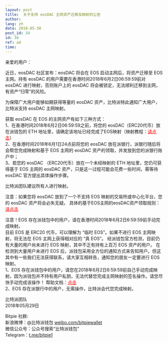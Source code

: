 ```yaml
---
layout: post
title:  关于支持 eosDAC 主网资产迁移及映射的公告
author: 
lang: zh
data: 2018-05-30
post_id: 34
id: 34
ref: ad
time: 
---
```


亲爱的用户：

近日，eosDAC 社区宣布：eosDAC 将会在 EOS 启动主网后，将资产迁移至 EOS 主网。持有 eosDAC 的用户需要在香港时间2018年6月2日06:59:59前对 eosDAC 进行映射，否则账户上的 eosDAC 将会被锁定，无法顺利迁移到主网，有资产“归零”的风险。

为保障广大用户能够如期获得等量的 eosDAC 资产，比特派特此通知广大用户，比特派支持 eosDAC 主网映射。

获取 eosDAC 在 EOS 的主网资产有如下三种方式：<br/>
1、在香港时间2018年6月2日06:59:59之前，将您的 eosDAC（ERC20代币）放在派钱包的 ETH 地址里，请确定该地址已经完成了EOS映射（映射教程：<a href="http://docs.bitpie.com/zh_CN/latest/commonContract/index.html#eos-register" target="_blank" style="color:red">请点击</a>）<br/>
2、在香港时间2018年6月1日24点前将您的 eosDAC 放在派银行，派银行随后将会帮您完成映射和基于 EOS 主网的 eosDAC 资产的领取，并发放到您的派银行账户中；<br/>
3、若您的 eosDAC （ERC20代币）放在一个未经映射的 ETH 地址里，您仍可获得基于 EOS 主网的 eosDAC 资产，只是这一过程可能会花费一些时间，需等待 eosDAC 官方提出具体操作步骤。

比特派团队建议所有人进行映射。

注意：如果您将 eosDAC 放到了一个不支持 EOS 映射的交易所或中心化平台，您的 eosDAC 资产将会必失无疑。
具体的基于EOS主网的eosDAC资产领取规则：<a href="https://www.jianshu.com/p/a74b1de9e2b1/" target="_blank" style="color:red">请点击</a>


注意！EOS 存在派钱包中的用户，请在香港时间2018年6月2日6:59:59前手动完成映射。<br/>
目前 EOS 是 ERC20 代币，可以理解为 “临时 EOS”。如果不进行 EOS 主网映射，将无法在 EOS 主网上获得相对应的 “真 EOS”。
经派钱包官方检测，目前仍有大量的用户尚未进行 EOS 映射，其中不乏有持有上百万 EOS 资产的用户。
在检测到大量用户未进行 EOS 后，派钱包采用全方位的通知方式来告知用户。但这其中有一些我们无法获得联系，请大家互相转告，通知您的朋友一定要进行 EOS 映射。<br/>
1、EOS 存在派钱包中的用户，请您在2018年6月2日6:59:59前自己手动完成映射。因为派钱包并不持有用户私钥，无法代替您完成主网映射的签名操作。请您尽快手动完成该操作！ 帮助文档：<a href="http://docs.bitpie.com/zh_CN/latest/commonContract/index.html#eos-register" target="_blank" style="color:red">点击</a><br/>
2、EOS 存在派银行中的用户，无需操作，比特派会代您完成映射。


比特派团队<br/>
2018年05月29日

Bitpie 社群:<br/>
新浪微博：@比特派钱包 <a href="https://weibo.com/bitpiewallet" target="_blank">weibo.com/bitpiewallet</a><br/>
微信公众号：公众号搜索“比特派钱包”<br/>
Telegram：<a href="https://t.me/bitpie1" target="_blank">t.me/bitpie1</a>

